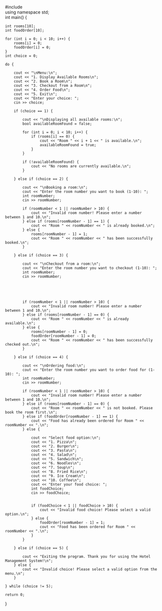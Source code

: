 #include <iostream>   
using namespace std;  
int main() {

    int rooms[10];            
    int foodOrder[10];        

    for (int i = 0; i < 10; i++) {
        rooms[i] = 0;         
        foodOrder[i] = 0;     
    }
    int choice = 0;  

    do {
        
        cout << "\nMenu:\n";
        cout << "1. Display Available Rooms\n"; 
        cout << "2. Book a Room\n";             
        cout << "3. Checkout from a Room\n";    
        cout << "4. Order Food\n";              
        cout << "5. Exit\n";                    
        cout << "Enter your choice: ";
        cin >> choice;  

        if (choice == 1) {
        
            cout << "\nDisplaying all available rooms:\n";
            bool availableRoomFound = false;

            for (int i = 0; i < 10; i++) {
                if (rooms[i] == 0) {
                    cout << "Room " << i + 1 << " is available.\n";
                    availableRoomFound = true;
                }
            }

            if (!availableRoomFound) {
                cout << "No rooms are currently available.\n";
            }

        } else if (choice == 2) {
            
            cout << "\nBooking a room:\n";
            cout << "Enter the room number you want to book (1-10): ";
            int roomNumber;
            cin >> roomNumber;

            if (roomNumber < 1 || roomNumber > 10) {
                cout << "Invalid room number! Please enter a number between 1 and 10.\n";
            } else if (rooms[roomNumber - 1] == 1) {
                cout << "Room " << roomNumber << " is already booked.\n";
            } else {
                rooms[roomNumber - 1] = 1;
                cout << "Room " << roomNumber << " has been successfully booked.\n";
            }

        } else if (choice == 3) {
            
            cout << "\nCheckout from a room:\n";
            cout << "Enter the room number you want to checkout (1-10): ";
            int roomNumber;
            cin >> roomNumber;



            

            if (roomNumber < 1 || roomNumber > 10) {
                cout << "Invalid room number! Please enter a number between 1 and 10.\n";
            } else if (rooms[roomNumber - 1] == 0) {
                cout << "Room " << roomNumber << " is already available.\n";
            } else {
                rooms[roomNumber - 1] = 0;
                foodOrder[roomNumber - 1] = 0;  
                cout << "Room " << roomNumber << " has been successfully checked out.\n";
            }

        } else if (choice == 4) {
            
            cout << "\nOrdering food:\n";
            cout << "Enter the room number you want to order food for (1-10): ";
            int roomNumber;
            cin >> roomNumber;

            if (roomNumber < 1 || roomNumber > 10) {
                cout << "Invalid room number! Please enter a number between 1 and 10.\n";
            } else if (rooms[roomNumber - 1] == 0) {
                cout << "Room " << roomNumber << " is not booked. Please book the room first.\n";
            } else if (foodOrder[roomNumber - 1] == 1) {
                cout << "Food has already been ordered for Room " << roomNumber << ".\n";
            } else {
                
                cout << "Select food option:\n";
                cout << "1. Pizza\n";
                cout << "2. Burger\n";
                cout << "3. Pasta\n";
                cout << "4. Salad\n";
                cout << "5. Sandwich\n";
                cout << "6. Noodles\n";
                cout << "7. Soup\n";
                cout << "8. Fried Rice\n";
                cout << "9. Ice Cream\n";
                cout << "10. Coffee\n";
                cout << "Enter your food choice: ";
                int foodChoice;
                cin >> foodChoice;

                
                if (foodChoice < 1 || foodChoice > 10) {
                    cout << "Invalid food choice! Please select a valid option.\n";
                } else {
                    foodOrder[roomNumber - 1] = 1;  
                    cout << "Food has been ordered for Room " << roomNumber << ".\n";
                }
            }

        } else if (choice == 5) {
            
            cout << "Exiting the program. Thank you for using the Hotel Management System!\n";
        } else {
            cout << "Invalid choice! Please select a valid option from the menu.\n";
        }

    } while (choice != 5);  

    return 0;  
}
